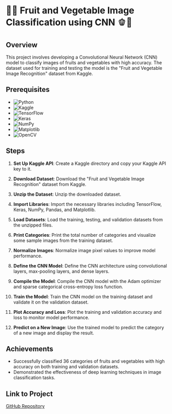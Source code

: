 # 🍎🍉 Fruit and Vegetable Image Classification using CNN 🫑🌽 
## Overview
This project involves developing a Convolutional Neural Network (CNN) model to classify images of fruits and vegetables with high accuracy. The dataset used for training and testing the model is the "Fruit and Vegetable Image Recognition" dataset from Kaggle.

## Prerequisites
- ![Python](https://img.shields.io/badge/Python-blue)
- ![Kaggle](https://img.shields.io/badge/Kaggle-API_key-20BEFF)
- ![TensorFlow](https://img.shields.io/badge/TensorFlow-FF6F00)
- ![Keras](https://img.shields.io/badge/Keras-D00000)
- ![NumPy](https://img.shields.io/badge/NumPy-013243)
- ![Matplotlib](https://img.shields.io/badge/Matplotlib-11557C)
- ![OpenCV](https://img.shields.io/badge/OpenCV-5C3EE8)

## Steps

1. **Set Up Kaggle API**: Create a Kaggle directory and copy your Kaggle API key to it.

2. **Download Dataset**: Download the "Fruit and Vegetable Image Recognition" dataset from Kaggle.

3. **Unzip the Dataset**: Unzip the downloaded dataset.

4. **Import Libraries**: Import the necessary libraries including TensorFlow, Keras, NumPy, Pandas, and Matplotlib.

5. **Load Datasets**: Load the training, testing, and validation datasets from the unzipped files.

6. **Print Categories**: Print the total number of categories and visualize some sample images from the training dataset.

7. **Normalize Images**: Normalize image pixel values to improve model performance.

8. **Define the CNN Model**: Define the CNN architecture using convolutional layers, max-pooling layers, and dense layers.

9. **Compile the Model**: Compile the CNN model with the Adam optimizer and sparse categorical cross-entropy loss function.

10. **Train the Model**: Train the CNN model on the training dataset and validate it on the validation dataset.

11. **Plot Accuracy and Loss**: Plot the training and validation accuracy and loss to monitor model performance.

12. **Predict on a New Image**: Use the trained model to predict the category of a new image and display the result.


## Achievements
- Successfully classified 36 categories of fruits and vegetables with high accuracy on both training and validation datasets.
- Demonstrated the effectiveness of deep learning techniques in image classification tasks.

## Link to Project
[GitHub Repository](https://github.com/ankitroy22/fruit-veg-classification/tree/main)
